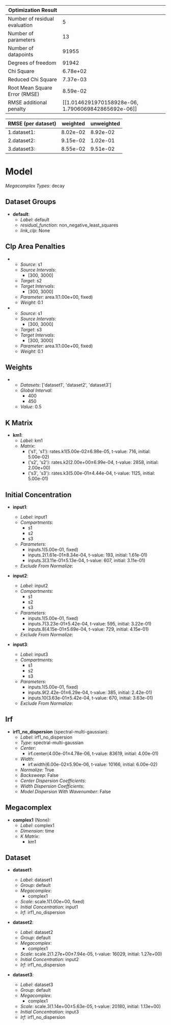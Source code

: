 | Optimization Result           |                                                    |
|-------------------------------|----------------------------------------------------|
| Number of residual evaluation | 5                                                  |
| Number of parameters          | 13                                                 |
| Number of datapoints          | 91955                                              |
| Degrees of freedom            | 91942                                              |
| Chi Square                    | 6.78e+02                                           |
| Reduced Chi Square            | 7.37e-03                                           |
| Root Mean Square Error (RMSE) | 8.59e-02                                           |
| RMSE additional penalty       | [[1.0146291970158928e-06, 1.7906069842865692e-06]] |

| RMSE (per dataset)   |   weighted |   unweighted |
|----------------------|------------|--------------|
| 1.dataset1:          |   8.02e-02 |     8.92e-02 |
| 2.dataset2:          |   9.15e-02 |     1.02e-01 |
| 3.dataset3:          |   8.55e-02 |     9.51e-02 |

# Model

_Megacomplex Types_: decay

## Dataset Groups

* **default**:
  * *Label*: default
  * *residual_function*: non_negative_least_squares
  * *link_clp*: None

## Clp Area Penalties

* 
    * *Source*: s1
    * *Source Intervals*: 
      * [300, 3000]
    * *Target*: s2
    * *Target Intervals*: 
      * [300, 3000]
    * *Parameter*: area.1(1.00e+00, fixed)
    * *Weight*: 0.1
  
* 
    * *Source*: s1
    * *Source Intervals*: 
      * [300, 3000]
    * *Target*: s3
    * *Target Intervals*: 
      * [300, 3000]
    * *Parameter*: area.1(1.00e+00, fixed)
    * *Weight*: 0.1
  

## Weights

* 
    * *Datasets*: ['dataset1', 'dataset2', 'dataset3']
    * *Global Interval*: 
      * 400
      * 450
    * *Value*: 0.5
  

## K Matrix

* **km1**:
    * *Label*: km1
    * *Matrix*: 
      * ('s1', 's1'): rates.k1(5.00e-02±6.98e-05, t-value: 716, initial: 5.00e-02)
      * ('s2', 's2'): rates.k2(2.00e+00±6.99e-04, t-value: 2858, initial: 2.00e+00)
      * ('s3', 's3'): rates.k3(5.00e-01±4.44e-04, t-value: 1125, initial: 5.00e-01)
  

## Initial Concentration

* **input1**:
    * *Label*: input1
    * *Compartments*: 
      * s1
      * s2
      * s3
    * *Parameters*: 
      * inputs.1(5.00e-01, fixed)
      * inputs.2(1.61e-01±8.34e-04, t-value: 193, initial: 1.61e-01)
      * inputs.3(3.11e-01±5.13e-04, t-value: 607, initial: 3.11e-01)
    * *Exclude From Normalize*: 
  
* **input2**:
    * *Label*: input2
    * *Compartments*: 
      * s1
      * s2
      * s3
    * *Parameters*: 
      * inputs.1(5.00e-01, fixed)
      * inputs.7(3.23e-01±5.42e-04, t-value: 595, initial: 3.22e-01)
      * inputs.8(4.15e-01±5.69e-04, t-value: 729, initial: 4.15e-01)
    * *Exclude From Normalize*: 
  
* **input3**:
    * *Label*: input3
    * *Compartments*: 
      * s1
      * s2
      * s3
    * *Parameters*: 
      * inputs.1(5.00e-01, fixed)
      * inputs.9(2.42e-01±6.29e-04, t-value: 385, initial: 2.42e-01)
      * inputs.10(3.63e-01±5.42e-04, t-value: 670, initial: 3.63e-01)
    * *Exclude From Normalize*: 
  

## Irf

* **irf1_no_dispersion** (spectral-multi-gaussian):
    * *Label*: irf1_no_dispersion
    * *Type*: spectral-multi-gaussian
    * *Center*: 
      * irf.center(4.00e-01±4.78e-06, t-value: 83619, initial: 4.00e-01)
    * *Width*: 
      * irf.width(6.00e-02±5.90e-06, t-value: 10166, initial: 6.00e-02)
    * *Normalize*: True
    * *Backsweep*: False
    * *Center Dispersion Coefficients*: 
    * *Width Dispersion Coefficients*: 
    * *Model Dispersion With Wavenumber*: False
  

## Megacomplex

* **complex1** (None):
    * *Label*: complex1
    * *Dimension*: time
    * *K Matrix*: 
      * km1
  

## Dataset

* **dataset1**:
    * *Label*: dataset1
    * *Group*: default
    * *Megacomplex*: 
      * complex1
    * *Scale*: scale.1(1.00e+00, fixed)
    * *Initial Concentration*: input1
    * *Irf*: irf1_no_dispersion
  
* **dataset2**:
    * *Label*: dataset2
    * *Group*: default
    * *Megacomplex*: 
      * complex1
    * *Scale*: scale.2(1.27e+00±7.94e-05, t-value: 16029, initial: 1.27e+00)
    * *Initial Concentration*: input2
    * *Irf*: irf1_no_dispersion
  
* **dataset3**:
    * *Label*: dataset3
    * *Group*: default
    * *Megacomplex*: 
      * complex1
    * *Scale*: scale.3(1.14e+00±5.63e-05, t-value: 20180, initial: 1.13e+00)
    * *Initial Concentration*: input3
    * *Irf*: irf1_no_dispersion
  

